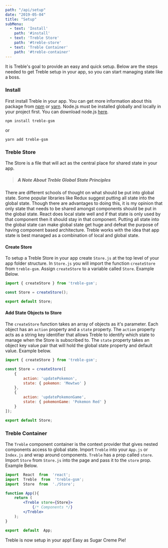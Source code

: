 ```yaml
---
path: "/api/setup"
date: "2019-05-04"
title: "Setup"
subMenu: 
  - text: 'Install' 
    path: '#install'
  - text: 'Treble Store'
    path: '#treble-store'  
  - text: 'Treble Container'
    path: '#treble-container'
---
```


It is Treble's goal to provide an easy and quick setup.  Below are the steps needed to get Treble setup in your app, so you can start managing state like a boss.

### Install
First install Treble in your app.  You can get more information about this package from [npm](https://www.npmjs.com/package/treble-gsm) or [yarn](https://classic.yarnpkg.com/en/package/treble-gsm). Node.js must be installed globally and locally in your project first. You can download node.js [here](https://nodejs.org/en/).

```terminal
npm install treble-gsm
```
or
```terminal
yarn add treble-gsm
```
### Treble Store
The Store is a file that will act as the central place for shared state in your app. 

> ##### A Note About Treble Global State Principles
There are different schools of thought on what should be put into global state.  Some popular libraries like Redux suggest putting all state into the global state.  Though there are advantages to doing this, it is my opinion that only state that needs to be shared amongst components should be put in the global state.  React does local state well and if that state is only used by that component then it should stay in that component.  Putting all state into the global state can make global state get huge and defeat the purpose of having component based architecture. Treble works with the idea that app state is best managed as a combination of local and global state.

#### Create Store
To setup a Treble Store in your app create `Store.js` at the top level of your app folder structure. In `Store.js` you will import the function `createStore` from `treble-gsm`.  Assign `createStore` to a variable called `Store`. Example Below.

```javascript
import { createStore } from 'treble-gsm';

const Store = createStore();

export default Store;
```

#### Add State Objects to Store
The `createStore` function takes an array of objects as it's parameter.  Each object has an `action` property and a `state` property. 
The `action` property acts as a string key identifier that allows Treble to identify which state to manage when the Store is subscribed to.  The `state` property takes an object key value pair that will hold the global state property and default value. Example below.

```javascript
import { createStore } from 'treble-gsm';

const Store = createStore([
    {
        action: 'updatePokemon',
        state: { pokemon: 'Mewtwo' }
    },
    {
        action: 'updatePokemonGame',
        state: { pokemonGame: 'Pokemon Red' }
    }
]);

export default Store;
```

### Treble Container
The `Treble` component container is the context provider that gives nested components access to global state. Import `Treble` into your `App.js` or `Index.js` and wrap around components. `Treble` has a prop called `store`. Import `Store` from `Store.js` into the page and pass it to the `store` prop. Example Below.

```jsx
import  React  from  'react';
import  Treble  from  'treble-gsm';
import  Store  from  './Store';

function App(){
    return (
        <Treble store={Store}>
            {/* Components */}
        </Treble>
    );
}

export  default  App;
```
Treble is now setup in your app! Easy as Sugar Creme Pie!